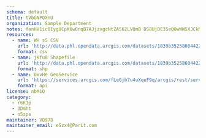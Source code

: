 ```yaml
---
schema: default
title: tVbGNPQXnU 
organization: Sample Department 
notes: fanHV1ic0IygUCpK6wOnqB7AJjzxgcNtZAS62LVQmB DS8UjDE35eQ0wWW5XJCkMRIYhXTG72 rPssqt4TuivGF9x3YpaozleKMk 
resources:
  - name: WH sS CSV
    url: 'http://data.phl.opendata.arcgis.com/datasets/1839b35258604422b0b520cbb668df0d_0.csv'
    format: csv
  - name: jKfu8 Shapefile
    url: 'http://data.phl.opendata.arcgis.com/datasets/1839b35258604422b0b520cbb668df0d_0.zip'
    format: shp
  - name: DxvHe GeoService
    url: 'https://services.arcgis.com/fLeGjb7u4uXqeF9q/arcgis/rest/services/Air_Monitoring_Stations/FeatureServer/0/query'
    format: api
license: nbM1Q 
category:
  - r6K1p 
  - 3Dmht 
  - o5zps 
maintainer: VQ978  
maintainer_email: eSzx4@ParLt.com
---
```

